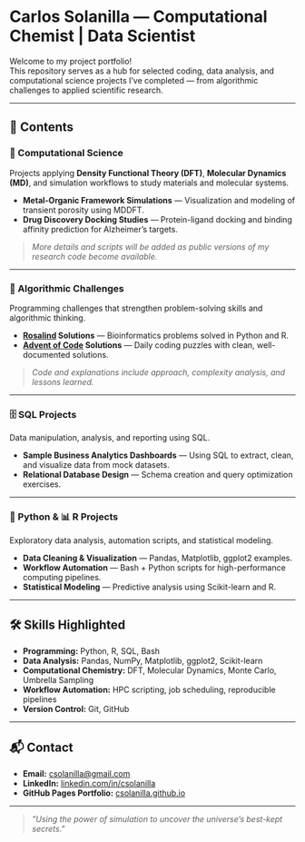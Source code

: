 # Carlos Solanilla — Computational Chemist | Data Scientist

Welcome to my project portfolio!  
This repository serves as a hub for selected coding, data analysis, and computational science projects I’ve completed — from algorithmic challenges to applied scientific research.

---

## 📂 Contents

### 🧪 Computational Science
Projects applying **Density Functional Theory (DFT)**, **Molecular Dynamics (MD)**, and simulation workflows to study materials and molecular systems.

- **Metal-Organic Framework Simulations** — Visualization and modeling of transient porosity using MDDFT.
- **Drug Discovery Docking Studies** — Protein-ligand docking and binding affinity prediction for Alzheimer’s targets.

> *More details and scripts will be added as public versions of my research code become available.*

---

### 🧩 Algorithmic Challenges
Programming challenges that strengthen problem-solving skills and algorithmic thinking.

- **[Rosalind](https://rosalind.info/) Solutions** — Bioinformatics problems solved in Python and R.
- **[Advent of Code](https://adventofcode.com/) Solutions** — Daily coding puzzles with clean, well-documented solutions.
  
> *Code and explanations include approach, complexity analysis, and lessons learned.*

---

### 🗄 SQL Projects
Data manipulation, analysis, and reporting using SQL.

- **Sample Business Analytics Dashboards** — Using SQL to extract, clean, and visualize data from mock datasets.
- **Relational Database Design** — Schema creation and query optimization exercises.

---

### 🐍 Python & 📊 R Projects
Exploratory data analysis, automation scripts, and statistical modeling.

- **Data Cleaning & Visualization** — Pandas, Matplotlib, ggplot2 examples.
- **Workflow Automation** — Bash + Python scripts for high-performance computing pipelines.
- **Statistical Modeling** — Predictive analysis using Scikit-learn and R.

---

## 🛠 Skills Highlighted

- **Programming:** Python, R, SQL, Bash  
- **Data Analysis:** Pandas, NumPy, Matplotlib, ggplot2, Scikit-learn  
- **Computational Chemistry:** DFT, Molecular Dynamics, Monte Carlo, Umbrella Sampling  
- **Workflow Automation:** HPC scripting, job scheduling, reproducible pipelines  
- **Version Control:** Git, GitHub  

---

## 📬 Contact

- **Email:** csolanilla@gmail.com  
- **LinkedIn:** [linkedin.com/in/csolanilla](https://www.linkedin.com/in/csolanilla/)  
- **GitHub Pages Portfolio:** [csolanilla.github.io](https://csolanilla.github.io)

---

> *"Using the power of simulation to uncover the universe’s best-kept secrets."*
